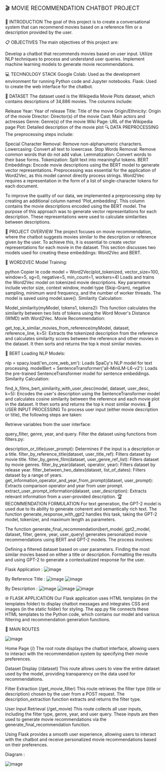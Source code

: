 <p style="font-size: 18px;"> 🎬 MOVIE RECOMMENDATION CHATBOT PROJECT </p>

🎯 INTRODUCTION
The goal of this project is to create a conversational system that can recommend movies based on a reference film or a description provided by the user.


📋 OBJECTIVES
The main objectives of this project are:

Develop a chatbot that recommends movies based on user input.
Utilize NLP techniques to process and understand user queries.
Implement machine learning models to generate movie recommendations.

💻 TECHNOLOGY STACK
Google Colab: Used as the development environment for running Python code and Jupyter notebooks.
Flask: Used to create the web interface for the chatbot.

📂 DATASET
The dataset used is the Wikipedia Movie Plots dataset, which contains descriptions of 34,886 movies. The columns include:

Release Year: Year of release
Title: Title of the movie
Origin/Ethnicity: Origin of the movie
Director: Director(s) of the movie
Cast: Main actors and actresses
Genre: Genre(s) of the movie
Wiki Page: URL of the Wikipedia page
Plot: Detailed description of the movie plot
🔍 DATA PREPROCESSING
The preprocessing steps include:

Special Character Removal: Remove non-alphanumeric characters.
Lowercasing: Convert all text to lowercase.
Stop Words Removal: Remove common words that do not add value.
Lemmatization: Convert words to their base forms.
Tokenization: Split text into meaningful tokens.
BERT Embeddings: Encode movie descriptions using the BERT model to generate vector representations.
Preprocessing was essential for the application of Word2Vec, as this model cannot directly process strings. Word2Vec requires a representation in the form of a list of single-character tokens for each document.

To improve the quality of our data, we implemented a preprocessing step by creating an additional column named 'Plot_embedding'. This column contains the movie descriptions encoded using the BERT model. The purpose of this approach was to generate vector representations for each description. These representations were used to calculate similarities between descriptions.

📝 PROJECT OVERVIEW
The project focuses on movie recommendation, where the chatbot suggests movies similar to the description or reference given by the user. To achieve this, it is essential to create vector representations for each movie in the dataset. This section discusses two models used for creating these embeddings: Word2Vec and BERT.

🔡 WORD2VEC
Model Training:

python
Copier le code
model = Word2Vec(plot_tokenized, vector_size=100, window=5, sg=0, negative=5, min_count=1, workers=4)
Loads and trains the Word2Vec model on tokenized movie descriptions.
Key parameters include vector size, context window, model type (Skip-Gram), negative sampling, minimum word frequency, and the number of worker threads.
The model is saved using model.save().
Similarity Calculation:

Model_similarity(myModel, tokens1, tokens2): This function calculates the similarity between two lists of tokens using the Word Mover's Distance (WMD) with Word2Vec.
Movie Recommendation:

get_top_k_similar_movies_from_reference(myModel, dataset, reference_line, k=5): Extracts the tokenized description from the reference and calculates similarity scores between the reference and other movies in the dataset. It then sorts and returns the top k most similar movies.

🧠 BERT
Loading NLP Models:

nlp = spacy.load('en_core_web_sm'): Loads SpaCy's NLP model for text processing.
modelBert = SentenceTransformer('all-MiniLM-L6-v2'): Loads the pre-trained SentenceTransformer model for sentence embeddings.
Similarity Calculation:

find_k_films_bert_similarity_with_user_desc(model, dataset, user_desc, k=5): Encodes the user's description using the SentenceTransformer model and calculates cosine similarity between the reference and each movie plot in the dataset. It then sorts and returns the top k most similar movies.
👤 USER INPUT PROCESSING
To process user input (either movie description or title), the following steps are taken:

Retrieve variables from the user interface:

query_filter, genre, year, and query.
Filter the dataset using functions from filters.py:

description_or_title(user_prompt): Determines if the input is a description or a title.
filter_by_reference_title(dataset, user_title_ref): Filters dataset by movie title.
filter_by_genre_film(dataset, user_genre_ref_list): Filters dataset by movie genres.
filter_by_year(dataset, operator, year): Filters dataset by release year.
filter_between_two_dates(dataset, list_of_dates): Filters dataset by a range of years.
get_information_operator_and_year_from_prompt(dataset, user_prompt): Extracts comparison operator and year from user prompt.
extract_user_prompt_information(dataset, user_description): Extracts relevant information from a user-provided description.
🏆 RECOMMENDATION FORMULATION
For text generation, the GPT-2 model is used due to its ability to generate coherent and semantically rich text. The function generate_response_with_gpt2 handles this task, taking the GPT-2 model, tokenizer, and maximum length as parameters.

The function generate_final_recommendation(bert_model, gpt2_model, dataset, filter, genre, year, user_query) generates personalized movie recommendations using BERT and GPT-2 models. The process involves:

Defining a filtered dataset based on user parameters.
Finding the most similar movies based on either a title or description.
Formatting the results and using GPT-2 to generate a contextualized response for the user.


Flask Application : 
![image](https://github.com/bekkaramohamed/Movies_Chatbot/assets/62758785/7c6dd629-e2ea-480f-9200-0640eb87120f)

By Reference Title :
![image](https://github.com/bekkaramohamed/Movies_Chatbot/assets/62758785/adefd544-4239-43e2-8372-ca9aecca41c0)
![image](https://github.com/bekkaramohamed/Movies_Chatbot/assets/62758785/09209ea2-8845-46af-8c38-73891b66231e)


By Description : 
![image](https://github.com/bekkaramohamed/Movies_Chatbot/assets/62758785/1244d3a8-6c87-41aa-b85c-4431a34f0ccf)
![image](https://github.com/bekkaramohamed/Movies_Chatbot/assets/62758785/c25e8be2-9d50-4fe2-ac19-d7d0466f7ea5)
![image](https://github.com/bekkaramohamed/Movies_Chatbot/assets/62758785/7d268005-c135-4871-b4fb-31853fca68d4)



🌐 FLASK APPLICATION
Our Flask application uses HTML templates (in the templates folder) to display chatbot messages and integrates CSS and images (in the static folder) for styling. The app.py file connects these HTML templates to the Python code, which contains our model and various filtering and recommendation generation functions.

🚪 MAIN ROUTES

![image](https://github.com/bekkaramohamed/Movies_Chatbot/assets/62758785/9372cfdc-772b-4a1a-ab11-aed28c6d479c)

Home Page (/)
The root route displays the chatbot interface, allowing users to interact with the recommendation system by specifying their movie preferences.

Dataset Display (/dataset)
This route allows users to view the entire dataset used by the model, providing transparency on the data used for recommendations.

Filter Extraction (/get_movie_filter)
This route retrieves the filter type (title or description) chosen by the user from a POST request. The description_extraction function extracts and returns the filter type.

User Input Retrieval (/get_movie)
This route collects all user inputs, including the filter type, genre, year, and user query. These inputs are then used to generate movie recommendations via the generate_final_recommendation function.

Using Flask provides a smooth user experience, allowing users to interact with the chatbot and receive personalized movie recommendations based on their preferences.


Diagram : 

![image](https://github.com/bekkaramohamed/Movies_Chatbot/assets/62758785/8d9b37e8-a4bd-4aba-afb5-325ec0fbe72c)

